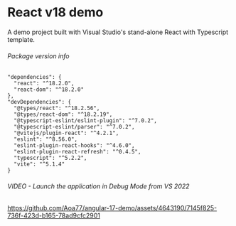 # React v18 demo
A demo project built with Visual Studio's stand-alone React with Typescript template.

###### Package version info
```
"dependencies": {
  "react": "^18.2.0",
  "react-dom": "^18.2.0"
},
"devDependencies": {
  "@types/react": "^18.2.56",
  "@types/react-dom": "^18.2.19",
  "@typescript-eslint/eslint-plugin": "^7.0.2",
  "@typescript-eslint/parser": "^7.0.2",
  "@vitejs/plugin-react": "^4.2.1",
  "eslint": "^8.56.0",
  "eslint-plugin-react-hooks": "^4.6.0",
  "eslint-plugin-react-refresh": "^0.4.5",
  "typescript": "^5.2.2",
  "vite": "^5.1.4"
}
```

###### VIDEO - Launch the application in Debug Mode from VS 2022
https://github.com/Aoa77/angular-17-demo/assets/4643190/7145f825-736f-423d-b165-78ad9cfc2901

